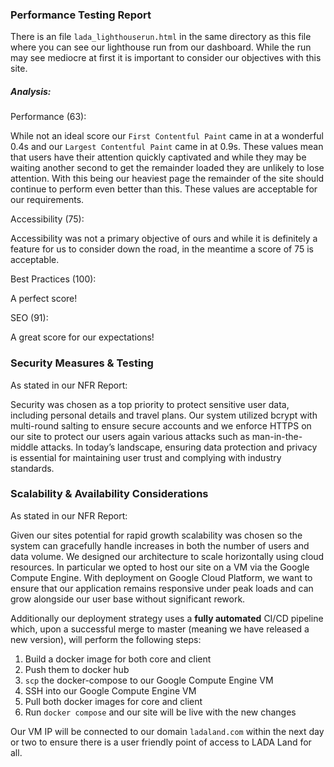 ### Performance Testing Report

There is an file `lada_lighthouserun.html` in the same directory as this file where you can see our lighthouse run from our dashboard. While the run may see mediocre at first it is important to consider our objectives with this site.
##### Analysis:

Performance (63):

While not an ideal score our `First Contentful Paint` came in at a wonderful 0.4s and our `Largest Contentful Paint` came in at 0.9s. These values mean that users have their attention quickly captivated and while they may be waiting another second to get the remainder loaded they are unlikely to lose attention. With this being our heaviest page the remainder of the site should continue to perform even better than this. These values are acceptable for our requirements.

Accessibility (75):

Accessibility was not a primary objective of ours and while it is definitely a feature for us to consider down the road, in the meantime a score of 75 is acceptable.

Best Practices (100):

A perfect score!

SEO (91):

A great score for our expectations!

### Security Measures & Testing

As stated in our NFR Report:

Security was chosen as a top priority to protect sensitive user data, including personal details and travel plans. Our system utilized bcrypt with multi-round salting to ensure secure accounts and we enforce HTTPS on our site to protect our users again various attacks such as man-in-the-middle attacks. In today’s landscape, ensuring data protection and privacy is essential for maintaining user trust and complying with industry standards.
### Scalability & Availability Considerations

As stated in our NFR Report:

Given our sites potential for rapid growth scalability was chosen so the system can gracefully handle increases in both the number of users and data volume. We designed our architecture to scale horizontally using cloud resources. In particular we opted to host our site on a VM via the Google Compute Engine. With deployment on Google Cloud Platform, we want to ensure that our application remains responsive under peak loads and can grow alongside our user base without significant rework.

Additionally our deployment strategy uses a **fully automated** CI/CD pipeline which, upon a successful merge to master (meaning we have released a new version), will perform the following steps:

1. Build a docker image for both core and client
2. Push them to docker hub
3. `scp` the docker-compose to our Google Compute Engine VM
4. SSH into our Google Compute Engine VM
5. Pull both docker images for core and client
6. Run `docker compose` and our site will be live with the new changes

Our VM IP will be connected to our domain `ladaland.com` within the next day or two to ensure there is a user friendly point of access to LADA Land for all.